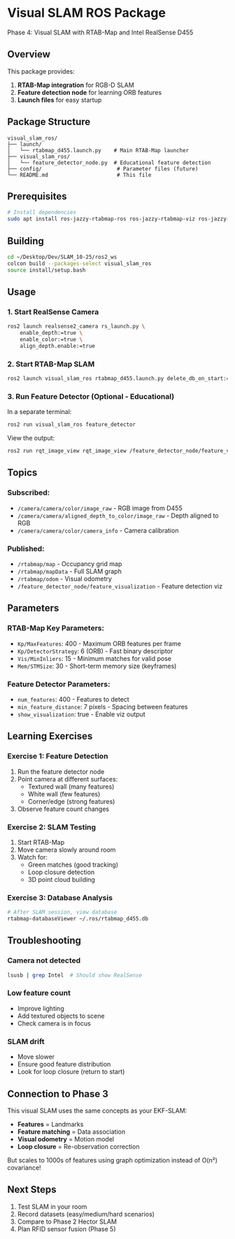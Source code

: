 # Visual SLAM ROS Package

Phase 4: Visual SLAM with RTAB-Map and Intel RealSense D455

## Overview

This package provides:
1. **RTAB-Map integration** for RGB-D SLAM
2. **Feature detection node** for learning ORB features
3. **Launch files** for easy startup

## Package Structure

```
visual_slam_ros/
├── launch/
│   └── rtabmap_d455.launch.py    # Main RTAB-Map launcher
├── visual_slam_ros/
│   └── feature_detector_node.py  # Educational feature detection
├── config/                        # Parameter files (future)
└── README.md                      # This file
```

## Prerequisites

```bash
# Install dependencies
sudo apt install ros-jazzy-rtabmap-ros ros-jazzy-rtabmap-viz ros-jazzy-realsense2-camera
```

## Building

```bash
cd ~/Desktop/Dev/SLAM_10-25/ros2_ws
colcon build --packages-select visual_slam_ros
source install/setup.bash
```

## Usage

### 1. Start RealSense Camera

```bash
ros2 launch realsense2_camera rs_launch.py \
    enable_depth:=true \
    enable_color:=true \
    align_depth.enable:=true
```

### 2. Start RTAB-Map SLAM

```bash
ros2 launch visual_slam_ros rtabmap_d455.launch.py delete_db_on_start:=true
```

### 3. Run Feature Detector (Optional - Educational)

In a separate terminal:
```bash
ros2 run visual_slam_ros feature_detector
```

View the output:
```bash
ros2 run rqt_image_view rqt_image_view /feature_detector_node/feature_visualization
```

## Topics

### Subscribed:
- `/camera/camera/color/image_raw` - RGB image from D455
- `/camera/camera/aligned_depth_to_color/image_raw` - Depth aligned to RGB
- `/camera/camera/color/camera_info` - Camera calibration

### Published:
- `/rtabmap/map` - Occupancy grid map
- `/rtabmap/mapData` - Full SLAM graph
- `/rtabmap/odom` - Visual odometry
- `/feature_detector_node/feature_visualization` - Feature detection viz

## Parameters

### RTAB-Map Key Parameters:
- `Kp/MaxFeatures`: 400 - Maximum ORB features per frame
- `Kp/DetectorStrategy`: 6 (ORB) - Fast binary descriptor
- `Vis/MinInliers`: 15 - Minimum matches for valid pose
- `Mem/STMSize`: 30 - Short-term memory size (keyframes)

### Feature Detector Parameters:
- `num_features`: 400 - Features to detect
- `min_feature_distance`: 7 pixels - Spacing between features
- `show_visualization`: true - Enable viz output

## Learning Exercises

### Exercise 1: Feature Detection
1. Run the feature detector node
2. Point camera at different surfaces:
   - Textured wall (many features)
   - White wall (few features)
   - Corner/edge (strong features)
3. Observe feature count changes

### Exercise 2: SLAM Testing
1. Start RTAB-Map
2. Move camera slowly around room
3. Watch for:
   - Green matches (good tracking)
   - Loop closure detection
   - 3D point cloud building

### Exercise 3: Database Analysis
```bash
# After SLAM session, view database
rtabmap-databaseViewer ~/.ros/rtabmap_d455.db
```

## Troubleshooting

### Camera not detected
```bash
lsusb | grep Intel  # Should show RealSense
```

### Low feature count
- Improve lighting
- Add textured objects to scene
- Check camera is in focus

### SLAM drift
- Move slower
- Ensure good feature distribution
- Look for loop closure (return to start)

## Connection to Phase 3

This visual SLAM uses the same concepts as your EKF-SLAM:
- **Features** = Landmarks
- **Feature matching** = Data association
- **Visual odometry** = Motion model
- **Loop closure** = Re-observation correction

But scales to 1000s of features using graph optimization instead of O(n²) covariance!

## Next Steps

1. Test SLAM in your room
2. Record datasets (easy/medium/hard scenarios)
3. Compare to Phase 2 Hector SLAM
4. Plan RFID sensor fusion (Phase 5)

